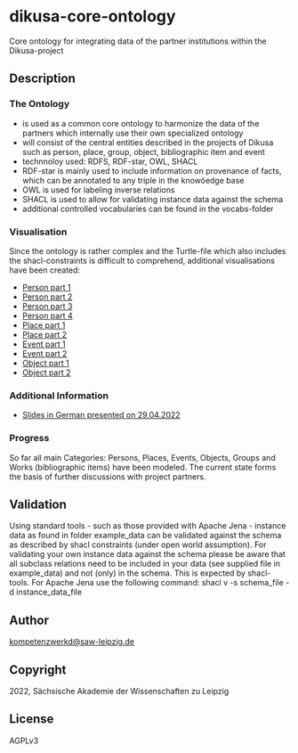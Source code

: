 # dikusa-core-ontology

Core ontology for integrating data of the partner institutions within the Dikusa-project

## Description

### The Ontology
* is used as a common core ontology to harmonize the data of the partners which internally use their own specialized ontology 
* will consist of the central entities described in the projects of Dikusa such as person, place, group, object, bibliographic item and event
* technnoloy used: RDFS, RDF-star, OWL, SHACL
* RDF-star is mainly used to include information on provenance of facts, which can be annotated to any triple in the knowöedge base
* OWL is used for labeling inverse relations
* SHACL is used to allow for validating instance data against the schema
* additional controlled vocabularies can be found in the vocabs-folder

### Visualisation
Since the ontology is rather complex and the Turtle-file which also includes the shacl-constraints is difficult to comprehend, additional visualisations have been created:
* [Person part 1](https://www.ldf.fi/service/rdf-grapher?rdf=https://raw.githubusercontent.com/KompetenzwerkD/dikusa-core-ontology/main/documentation/visualisation/person_test_1.ttl&from=ttl&to=png)
* [Person part 2](https://www.ldf.fi/service/rdf-grapher?rdf=https://raw.githubusercontent.com/KompetenzwerkD/dikusa-core-ontology/main/documentation/visualisation/person_test_2.ttl&from=ttl&to=png)
* [Person part 3](https://www.ldf.fi/service/rdf-grapher?rdf=https://raw.githubusercontent.com/KompetenzwerkD/dikusa-core-ontology/main/documentation/visualisation/person_test_3.ttl&from=ttl&to=png)
* [Person part 4](https://www.ldf.fi/service/rdf-grapher?rdf=https://raw.githubusercontent.com/KompetenzwerkD/dikusa-core-ontology/main/documentation/visualisation/person_test_4.ttl&from=ttl&to=png)
* [Place part 1](https://www.ldf.fi/service/rdf-grapher?rdf=https://raw.githubusercontent.com/KompetenzwerkD/dikusa-core-ontology/main/documentation/visualisation/place_test_1.ttl&from=ttl&to=png)
* [Place part 2](https://www.ldf.fi/service/rdf-grapher?rdf=https://raw.githubusercontent.com/KompetenzwerkD/dikusa-core-ontology/main/documentation/visualisation/place_test_2.ttl&from=ttl&to=png)
* [Event part 1](https://www.ldf.fi/service/rdf-grapher?rdf=https://raw.githubusercontent.com/KompetenzwerkD/dikusa-core-ontology/main/documentation/visualisation/event_test_1.ttl&from=ttl&to=png)
* [Event part 2](https://www.ldf.fi/service/rdf-grapher?rdf=https://raw.githubusercontent.com/KompetenzwerkD/dikusa-core-ontology/main/documentation/visualisation/event_test_2.ttl&from=ttl&to=png)
* [Object part 1](https://www.ldf.fi/service/rdf-grapher?rdf=https://raw.githubusercontent.com/KompetenzwerkD/dikusa-core-ontology/main/documentation/visualisation/object_test_1.ttl&from=ttl&to=png)
* [Object part 2](https://www.ldf.fi/service/rdf-grapher?rdf=https://raw.githubusercontent.com/KompetenzwerkD/dikusa-core-ontology/main/documentation/visualisation/object_test_2.ttl&from=ttl&to=png)

### Additional Information
* [Slides in German presented on 29.04.2022](https://github.com/KompetenzwerkD/dikusa-core-ontology/blob/main/documentation/Dikusa%20Datenmodell%20Folien%2029.04.2022.pdf)

### Progress
So far all main Categories: Persons, Places, Events, Objects, Groups and Works (bibliographic items) have been modeled. The current state forms the basis of further discussions with project partners.

## Validation

Using standard tools - such as those provided with Apache Jena - instance data as found in folder example_data can be validated against the schema as described by shacl constraints (under open world assumption). For validating your own instance data against the schema please be aware that all subclass relations need to be included in your data (see supplied file in example_data) and not (only) in the schema. This is expected by shacl-tools.
For Apache Jena use the following command: shacl v -s schema_file -d instance_data_file 

## Author

kompetenzwerkd@saw-leipzig.de

## Copyright

2022, Sächsische Akademie der Wissenschaften zu Leipzig

## License

AGPLv3
